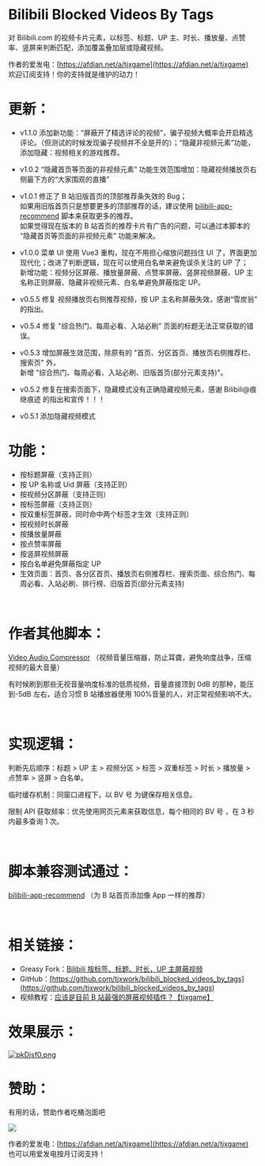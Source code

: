 # Bilibili Blocked Videos By Tags

对 Bilibili.com 的视频卡片元素，以标签、标题、UP 主、时长、播放量、点赞率、竖屏来判断匹配，添加覆盖叠加层或隐藏视频。

作者的爱发电：[https://afdian.net/a/tjxgame](https://afdian.net/a/tjxgame)  
欢迎订阅支持！你的支持就是维护的动力！

# 更新：

-   v1.1.0 添加新功能：“屏蔽开了精选评论的视频”，骗子视频大概率会开启精选评论。（但测试的时候发现骗子视频并不全是开的）；“隐藏非视频元素”功能，添加隐藏：视频相关的游戏推荐。

-   v1.0.2 “隐藏首页等页面的非视频元素” 功能生效范围增加：隐藏视频播放页右侧最下方的“大家围观的直播”

-   v1.0.1 修正了 B 站旧版首页的顶部推荐条失效的 Bug；  
    如果用旧版首页只是想要更多的顶部推荐的话，建议使用 [bilibili-app-recommend](https://greasyfork.org/zh-CN/scripts/443530-bilibili-app-recommend) 脚本来获取更多的推荐。  
    如果觉得现在版本的 B 站首页的推荐卡片有广告的问题，可以通过本脚本的 “隐藏首页等页面的非视频元素” 功能来解决。

-   v1.0.0 菜单 UI 使用 Vue3 重构，现在不用担心缩放问题挡住 UI 了，界面更加现代化；改进了判断逻辑，现在可以使用白名单来避免误杀关注的 UP 了；  
    新增功能：视频分区屏蔽、播放量屏蔽、点赞率屏蔽、竖屏视频屏蔽、UP 主名称正则屏蔽、隐藏非视频元素、白名单避免屏蔽指定 UP。

-   v0.5.5 修复 视频播放页右侧推荐视频，按 UP 主名称屏蔽失效，感谢“雪炭翁” 的指出。
-   v0.5.4 修复 "综合热门、每周必看、入站必刷" 页面的标题无法正常获取的错误。
-   v0.5.3 增加屏蔽生效范围，除原有的 "首页、分区首页、播放页右侧推荐栏、搜索页" 外，  
     新增 "综合热门、每周必看、入站必刷、旧版首页(部分元素支持)"。
-   v0.5.2 修复在搜索页面下，隐藏模式没有正确隐藏视频元素，感谢 Bilibili@痕继痕迹 的指出和宣传！！！
-   v0.5.1 添加隐藏视频模式

# 功能：

-   按标题屏蔽（支持正则）
-   按 UP 名称或 Uid 屏蔽（支持正则）
-   按视频分区屏蔽（支持正则）
-   按标签屏蔽（支持正则）
-   按双重标签屏蔽，同时命中两个标签才生效（支持正则）
-   按视频时长屏蔽
-   按播放量屏蔽
-   按点赞率屏蔽
-   按竖屏视频屏蔽
-   按白名单避免屏蔽指定 UP
-   生效页面：首页、各分区首页、播放页右侧推荐栏、搜索页面、综合热门、每周必看、入站必刷、排行榜、旧版首页(部分元素支持)

‍

# 作者其他脚本：

[Video Audio Compressor](https://greasyfork.org/zh-CN/scripts/489529-video-audio-compressor) （视频音量压缩器，防止耳聋，避免响度战争，压缩视频的最大音量）

有时候刷到那些无视音量响度标准的低质视频，音量直接顶到 0dB 的那种，能压到-5dB 左右，适合习惯 B 站播放器使用 100%音量的人，对正常视频影响不大。

‍

# 实现逻辑：

判断先后顺序：标题 > UP 主 > 视频分区 > 标签 > 双重标签 > 时长 > 播放量 > 点赞率 > 竖屏 > 白名单。

临时缓存机制：同窗口进程下，以 BV 号 为键保存相关信息。

限制 API 获取频率：优先使用网页元素来获取信息，每个相同的 BV 号 ，在 3 秒内最多查询 1 次。

‍

# 脚本兼容测试通过：

[bilibili-app-recommend](https://greasyfork.org/zh-CN/scripts/443530-bilibili-app-recommend) （为 B 站首页添加像 App 一样的推荐）

‍

# 相关链接：

-   Greasy Fork：[Bilibili 按标签、标题、时长，UP 主屏蔽视频](https://greasyfork.org/zh-CN/scripts/481629-bilibili-%E6%8C%89%E6%A0%87%E7%AD%BE-%E6%A0%87%E9%A2%98-%E6%97%B6%E9%95%BF-up%E4%B8%BB%E5%B1%8F%E8%94%BD%E8%A7%86%E9%A2%91)
-   GitHub：[https://github.com/tjxwork/bilibili_blocked_videos_by_tags](https://github.com/tjxwork/bilibili_blocked_videos_by_tags)
-   视频教程：[应该是目前 B 站最强的屏蔽视频插件？【tjxgame】](https://www.bilibili.com/video/BV1WJ4m1u79n/)

# 效果展示：

[![pkDjsf0.png](https://s21.ax1x.com/2024/06/22/pkDjsf0.png)](https://imgse.com/i/pkDjsf0)
‍

# 赞助：

有用的话，赞助作者吃桶泡面吧

![](https://tc.dhmip.cn/imgs/2023/12/09/a8e5fff3320dc195.png)

作者的爱发电：[https://afdian.net/a/tjxgame](https://afdian.net/a/tjxgame)  
也可以用爱发电按月订阅支持！
